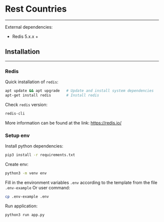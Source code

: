 # Rest Countries

---

External dependencies:

- Redis 5.x.x +


## Installation

---

### Redis

Quick installation of `redis`:

```bash
apt update && apt upgrade   # Update and install system dependencies
apt-get install redis       # Install redis
```

Check `redis` version:

```bash
redis-cli
```

More information can be found at the link: https://redis.io/

### Setup env

Install python dependencies:

```bash
pip3 install -r requirements.txt
```

Create env:

```bash
python3 -m venv env
```

Fill in the environment variables `.env` according to the template from the file `.env-example`
Or user command:

```bash
cp .env-example .env
```

Run application:

```bash
python3 run app.py
```
